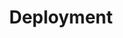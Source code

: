 ---
title: "Deployment"
tags: ["docs", "book"]
weight: 400
showAuthor: false
showBreadcrumbs: true
---